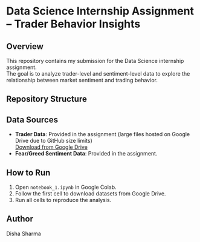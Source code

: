# Data Science Internship Assignment – Trader Behavior Insights

## Overview
This repository contains my submission for the Data Science internship assignment.  
The goal is to analyze trader-level and sentiment-level data to explore the relationship between market sentiment and trading behavior.

## Repository Structure

## Data Sources
- **Trader Data**: Provided in the assignment (large files hosted on Google Drive due to GitHub size limits)  
  [Download from Google Drive](https://drive.google.com/file/d/1znWXJgfZaopF1JYdlmyLbBz4wtEVDiw2/view?usp=sharing)  
- **Fear/Greed Sentiment Data**: Provided in the assignment.

## How to Run
1. Open `notebook_1.ipynb` in Google Colab.
2. Follow the first cell to download datasets from Google Drive.
3. Run all cells to reproduce the analysis.

## Author
Disha Sharma
